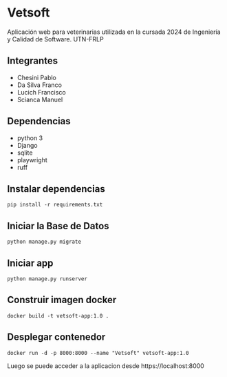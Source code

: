 # Vetsoft

Aplicación web para veterinarias utilizada en la cursada 2024 de Ingeniería y Calidad de Software. UTN-FRLP

## Integrantes

- Chesini Pablo
- Da Silva Franco
- Lucich Francisco
- Scianca Manuel

## Dependencias

- python 3
- Django
- sqlite
- playwright
- ruff

## Instalar dependencias

`pip install -r requirements.txt`

## Iniciar la Base de Datos

`python manage.py migrate`

## Iniciar app

`python manage.py runserver`

## Construir imagen docker

`docker build -t vetsoft-app:1.0 .`

## Desplegar contenedor

`docker run -d -p 8000:8000 --name "Vetsoft" vetsoft-app:1.0`

Luego se puede acceder a la aplicacion desde https://localhost:8000
